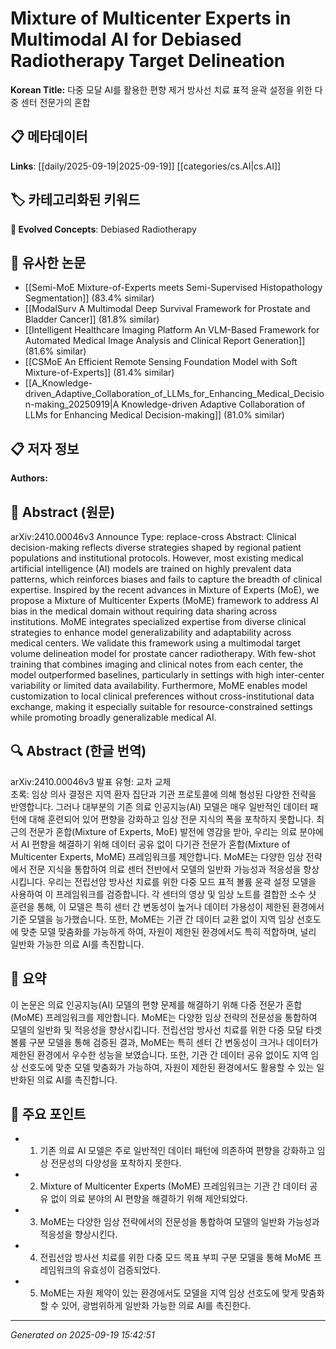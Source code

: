 
# Mixture of Multicenter Experts in Multimodal AI for Debiased Radiotherapy Target Delineation

**Korean Title:** 다중 모달 AI를 활용한 편향 제거 방사선 치료 표적 윤곽 설정을 위한 다중 센터 전문가의 혼합

## 📋 메타데이터

**Links**: [[daily/2025-09-19|2025-09-19]] [[categories/cs.AI|cs.AI]]

## 🏷️ 카테고리화된 키워드
**🚀 Evolved Concepts**: Debiased Radiotherapy

## 🔗 유사한 논문
- [[Semi-MoE Mixture-of-Experts meets Semi-Supervised Histopathology Segmentation]] (83.4% similar)
- [[ModalSurv A Multimodal Deep Survival Framework for Prostate and Bladder Cancer]] (81.8% similar)
- [[Intelligent Healthcare Imaging Platform An VLM-Based Framework for Automated Medical Image Analysis and Clinical Report Generation]] (81.6% similar)
- [[CSMoE An Efficient Remote Sensing Foundation Model with Soft Mixture-of-Experts]] (81.4% similar)
- [[A_Knowledge-driven_Adaptive_Collaboration_of_LLMs_for_Enhancing_Medical_Decision-making_20250919|A Knowledge-driven Adaptive Collaboration of LLMs for Enhancing Medical Decision-making]] (81.0% similar)

## 📋 저자 정보

**Authors:** 

## 📄 Abstract (원문)

arXiv:2410.00046v3 Announce Type: replace-cross 
Abstract: Clinical decision-making reflects diverse strategies shaped by regional patient populations and institutional protocols. However, most existing medical artificial intelligence (AI) models are trained on highly prevalent data patterns, which reinforces biases and fails to capture the breadth of clinical expertise. Inspired by the recent advances in Mixture of Experts (MoE), we propose a Mixture of Multicenter Experts (MoME) framework to address AI bias in the medical domain without requiring data sharing across institutions. MoME integrates specialized expertise from diverse clinical strategies to enhance model generalizability and adaptability across medical centers. We validate this framework using a multimodal target volume delineation model for prostate cancer radiotherapy. With few-shot training that combines imaging and clinical notes from each center, the model outperformed baselines, particularly in settings with high inter-center variability or limited data availability. Furthermore, MoME enables model customization to local clinical preferences without cross-institutional data exchange, making it especially suitable for resource-constrained settings while promoting broadly generalizable medical AI.

## 🔍 Abstract (한글 번역)

arXiv:2410.00046v3 발표 유형: 교차 교체  
초록: 임상 의사 결정은 지역 환자 집단과 기관 프로토콜에 의해 형성된 다양한 전략을 반영합니다. 그러나 대부분의 기존 의료 인공지능(AI) 모델은 매우 일반적인 데이터 패턴에 대해 훈련되어 있어 편향을 강화하고 임상 전문 지식의 폭을 포착하지 못합니다. 최근의 전문가 혼합(Mixture of Experts, MoE) 발전에 영감을 받아, 우리는 의료 분야에서 AI 편향을 해결하기 위해 데이터 공유 없이 다기관 전문가 혼합(Mixture of Multicenter Experts, MoME) 프레임워크를 제안합니다. MoME는 다양한 임상 전략에서 전문 지식을 통합하여 의료 센터 전반에서 모델의 일반화 가능성과 적응성을 향상시킵니다. 우리는 전립선암 방사선 치료를 위한 다중 모드 표적 볼륨 윤곽 설정 모델을 사용하여 이 프레임워크를 검증합니다. 각 센터의 영상 및 임상 노트를 결합한 소수 샷 훈련을 통해, 이 모델은 특히 센터 간 변동성이 높거나 데이터 가용성이 제한된 환경에서 기준 모델을 능가했습니다. 또한, MoME는 기관 간 데이터 교환 없이 지역 임상 선호도에 맞춘 모델 맞춤화를 가능하게 하여, 자원이 제한된 환경에서도 특히 적합하며, 널리 일반화 가능한 의료 AI를 촉진합니다.

## 📝 요약

이 논문은 의료 인공지능(AI) 모델의 편향 문제를 해결하기 위해 다중 전문가 혼합(MoME) 프레임워크를 제안합니다. MoME는 다양한 임상 전략의 전문성을 통합하여 모델의 일반화 및 적응성을 향상시킵니다. 전립선암 방사선 치료를 위한 다중 모달 타겟 볼륨 구분 모델을 통해 검증된 결과, MoME는 특히 센터 간 변동성이 크거나 데이터가 제한된 환경에서 우수한 성능을 보였습니다. 또한, 기관 간 데이터 공유 없이도 지역 임상 선호도에 맞춘 모델 맞춤화가 가능하여, 자원이 제한된 환경에서도 활용할 수 있는 일반화된 의료 AI를 촉진합니다.

## 🎯 주요 포인트

- 1. 기존 의료 AI 모델은 주로 일반적인 데이터 패턴에 의존하여 편향을 강화하고 임상 전문성의 다양성을 포착하지 못한다.

- 2. Mixture of Multicenter Experts (MoME) 프레임워크는 기관 간 데이터 공유 없이 의료 분야의 AI 편향을 해결하기 위해 제안되었다.

- 3. MoME는 다양한 임상 전략에서의 전문성을 통합하여 모델의 일반화 가능성과 적응성을 향상시킨다.

- 4. 전립선암 방사선 치료를 위한 다중 모드 목표 부피 구분 모델을 통해 MoME 프레임워크의 유효성이 검증되었다.

- 5. MoME는 자원 제약이 있는 환경에서도 모델을 지역 임상 선호도에 맞게 맞춤화할 수 있어, 광범위하게 일반화 가능한 의료 AI를 촉진한다.

---

*Generated on 2025-09-19 15:42:51*